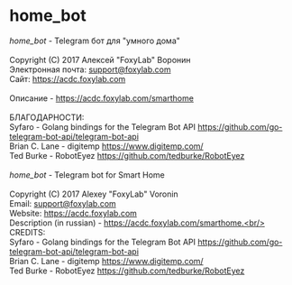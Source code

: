 # home_bot
<i>home_bot</i> - Telegram бот для "умного дома"<br/><br/>
Copyright (C) 2017 Алексей "FoxyLab" Воронин<br/>
Электронная почта:    support@foxylab.com<br/>
Сайт:  https://acdc.foxylab.com<br/><br/>
Описание - https://acdc.foxylab.com/smarthome<br/><br/>
БЛАГОДАРНОСТИ:<br/>
Syfaro - Golang bindings for the Telegram Bot API https://github.com/go-telegram-bot-api/telegram-bot-api<br/>
Brian C. Lane - digitemp https://www.digitemp.com/<br/>
Ted Burke - RobotEyez https://github.com/tedburke/RobotEyez<br/><br/>
<i>home_bot</i> - Telegram bot for Smart Home<br/><br/>
Copyright (C) 2017 Alexey "FoxyLab" Voronin<br/>
Email:    support@foxylab.com<br/>
Website:  https://acdc.foxylab.com<br/>
Description (in russian) - https://acdc.foxylab.com/smarthome.<br/><br/>
CREDITS:<br/>
Syfaro - Golang bindings for the Telegram Bot API https://github.com/go-telegram-bot-api/telegram-bot-api<br/>
Brian C. Lane - digitemp https://www.digitemp.com/<br/>
Ted Burke - RobotEyez https://github.com/tedburke/RobotEyez

